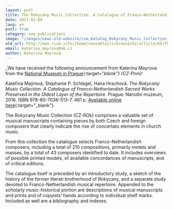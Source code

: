 ```yaml
---
layout: post
title: The Rokycany Music Collection. A Catalogue of Franco-Netherlandish Sacred Works Preserved in the Oldest Layer of the Repertoire
date: 2017-02-09
lang: en
post: true
category: new_publications
image: "/images/news-old-website/csm_Katalog_Rokycany_Music_Collection_6f7eb13845.jpg"
old_url: http://www.rism.info//home/newsdetails/browse/62/article/64/the-rokycany-music-collection-a-catalogue-of-franco-netherlandish-sacred-works-preserved-in-the-old.html
email: katerina_mayrova@nm.cz
author: Katerina Mayrova
---
```


_We have received the following announcement from Katerina Mayrova from the [National Museum in Prague](http://www.nm.cz/Publications/Electronic-Publications/The-Rokycany-Music-Collection-A-Catalogue-of-Franco-Netherlandish-Sacred-Works-Preserved-in-the-Oldest-Layer-of-the-Repertoire.html){:target="_blank"} (CZ-Pnm):_

Kateřina Maýrová, Stephanie P. Schlagel, Hana Hrachová. _The Rokycany Music Collection. A Catalogue of Franco-Netherlandish Sacred Works Preserved in the Oldest Layer of the Repertoire_. Prague: Národní muzeum, 2016. ISBN 978-80-7036-513-7. 461 p. [Available online here](http://www.nm.cz/admin/files/File/download/epublikace/Rokycanska-hudebni-sbirka.pdf){:target="_blank"}.

The Rokycany Music Collection (CZ-ROk) comprises a valuable set of musical manuscripts containing pieces by both Czech and foreign composers that clearly indicate the rise of concertato elements in church music.

From this collection the catalogue selects Franco-Netherlandish composers, including a total of 210 compositions, primarily motets and masses, by a total of 43 composers identified to date. It includes overviews of possible printed models, of available concordances of manuscripts, and of critical editions.

The catalogue itself is preceded by an introductory study, a sketch of the history of the former literati brotherhood of Rokycany, and a separate study devoted to Franco-Netherlandish musical repertoire. Appended to the scholarly music-historical portion are descriptions of musical manuscripts and prints and of copyists' hands according to individual shelf marks. Included as well are a bibliography and indexes.
